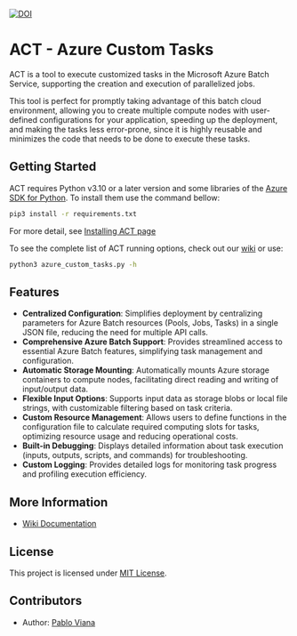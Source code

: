 [![DOI](https://zenodo.org/badge/491108327.svg)](https://doi.org/10.5281/zenodo.13937408)

# ACT - Azure Custom Tasks


ACT is a tool to execute customized tasks in the Microsoft Azure Batch Service, supporting the creation and execution of parallelized jobs.

This tool is perfect for promptly taking advantage of this batch cloud environment, allowing you to create multiple compute nodes with user-defined configurations for your application, speeding up the deployment, and making the tasks less error-prone, since it is highly reusable and minimizes the code that needs to be done to execute these tasks.


## Getting Started

ACT requires Python v3.10 or a later version and some libraries of the [Azure SDK for Python](https://github.com/Azure/azure-sdk-for-python). To install them use the command bellow:

```bash
pip3 install -r requirements.txt
```

For more detail, see [Installing ACT page](https://github.com/MeirellesLab/AzureCustomTasks/wiki#installation)

To see the complete list of ACT running options, check out our [wiki](https://github.com/MeirellesLab/AzureCustomTasks/wiki#installation) or use:

```bash
python3 azure_custom_tasks.py -h
```

## Features

* **Centralized Configuration**: Simplifies deployment by centralizing parameters for Azure Batch resources (Pools, Jobs, Tasks) in a single JSON file, reducing the need for multiple API calls.
* **Comprehensive Azure Batch Support**: Provides streamlined access to essential Azure Batch features, simplifying task management and configuration.
* **Automatic Storage Mounting**: Automatically mounts Azure storage containers to compute nodes, facilitating direct reading and writing of input/output data.
* **Flexible Input Options**: Supports input data as storage blobs or local file strings, with customizable filtering based on task criteria.
* **Custom Resource Management**: Allows users to define functions in the configuration file to calculate required computing slots for tasks, optimizing resource usage and reducing operational costs.
* **Built-in Debugging**: Displays detailed information about task execution (inputs, outputs, scripts, and commands) for troubleshooting.
* **Custom Logging**: Provides detailed logs for monitoring task progress and profiling execution efficiency.


## More Information

* [Wiki Documentation](https://github.com/MeirellesLab/AzureCustomTasks/wiki)


## License

This project is licensed under [MIT License](https://github.com/MeirellesLab/AzureCustomTasks/blob/main/LICENSE).


## Contributors

* Author: [Pablo Viana](http://lattes.cnpq.br/5021260983307628)
